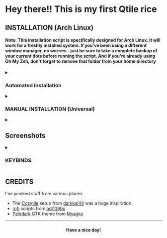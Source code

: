 
# Hey there!! This is my first Qtile rice

## INSTALLATION  (Arch Linux)

#### Note: This installation script is specifically designed for Arch Linux. It will work for a freshly installed system. If you've been using a different window manager, no worries - just be sure to take a complete backup of your current dots before running the script. And if you're already using Oh My Zsh, don't forget to remove that folder from your home directory

<details>
<summary><h3>Automated Installation</h3></summary>

- Clone the repo and cd into the cloned folder.

```sh
git clone https://github.com/05Alston/qtyle
cd qtyle
```

#### Now that you're in the cloned folder, it's time to run the script

- Make the script executable

```sh
chmod +x install.sh
```

- Run the script

```sh
./install.sh
```

#### Once the script finishes its work and launches lightdm, it's time to choose Qtile from the WM selector and dive right into the Amazing world of Qtile!

</details>

<details>
<summary><h3>MANUAL INSTALLATION (Universal)</h3></summary>

#### Note: While this guide is primarily intended for Arch Linux users, If you're running a different OS like Fedora, NixOS, or Debian. You'll still be able to follow along and get a clear idea of how to set things up. (using your OS's package manager and other tools)

#### Keep in mind that this configuration is tailored to assume that the main files, like ".config", will be located in the home folder (~/). However, if that's not the case for you, don't worry - you'll just need to make a few manual adjustments to the dotfiles.

<details>
<summary><h3>Dependencies</h3></summary>

#### To get started, let's make sure we have all the necessary prerequisites. In this case, I'm using Paru as the AUR helper, but keep in mind that your system may require a different approach.

- Installation using paru

```sh
paru -Syu base-devel qtile python-psutil pywal-git viewnior feh picom-jonaburg-fix dunst zsh starship alacritty nitch neovim brightnessctl rofi ranger cava pulseaudio alsa-utils pavucontrol pamixer mpv pulseaudio-alsa pulseaudio-bluetooth playerctl acpi btop noto-fonts noto-fonts-extra papirus-icon-theme xarchiver unzip networkmanager nm-connection-editor maim flameshot arandr blueman bluez bluez-utils i3lock-color tlp redshift nodejs-lts-hydrogen npm --noconfirm --needed
```

- Fonts required for the bar and other utils

 ➺ Any nerd font

 ➺ [JetBrains Mono](https://www.jetbrains.com/lp/mono/)

#### You could either download the zip files for these fonts and put them into ``~/.local/share/fonts/`` or ``/usr/share/fonts/``

#### You could also copy them from the ``.local/share/fonts/required`` directory. The fonts directory contains a lot of fonts that I use on my system so you'd be bloating your system if you don't require other fonts.

</details>

<details>
<summary><h3>Shell</h3></summary>

#### Next step is to install and setup the shell.

- Change the default shell to Zsh

```sh
chsh -s $(which zsh)
```

- Setting up Oh-my-zsh & plugins
  
```sh
sh -c "$(curl -fsSL https://raw.githubusercontent.com/ohmyzsh/ohmyzsh/master/tools/install.sh)" "" --unattended 
git clone https://github.com/zsh-users/zsh-autosuggestions ${ZSH_CUSTOM:-~/.oh-my-zsh/custom}/plugins/zsh-autosuggestions
git clone https://github.com/zsh-users/zsh-syntax-highlighting.git ${ZSH_CUSTOM:-~/.oh-my-zsh/custom}/plugins/zsh-syntax-highlighting
```

</details>

<details>
<summary><h3>Dotfiles</h3></summary>

#### With all the necessary prerequisites now installed, the next step is to replicate my setup by copying the dotfiles

- Clone the repo and cd into the cloned folder.

```sh
git clone https://github.com/05Alston/qtyle 
cd Cozytile
```

#### Now that you're in the cloned folder, it's time to copy those files over to your home directory.

- Copy the files using cp

```sh
cp -R ./. ~/
```

</details>

<details>
<summary><h3>Final step</h3></summary>

#### Now that you're done with copying the dotfiles, it's time to hop into Qtile. This requires installing a display manager like lightdm. Here are the steps to install lightdm:

- Install it using paru

```sh
paru -Sy lightdm
```

- Enable and start lightdm

```sh
sudo systemctl enable lightdm && sudo systemctl start lightdm
```

#### Now that you're in the login screen of lightdm, just select Qtile from wm selector, then login with your root password! viola ✨

- Enjoy!

#### Congratulations! You have successfully replicated my setup! Feel free to experiment with the configurations and enjoy!!!

</details>

</details>

<details>
<summary><h2>Screenshots</h2></summary>

| fetch|
|--|
|![default](./images/fetch.png)|
| color changer|
|--|
|![default](./images/wall.gif)|
| action center|
|--|
|![default](./images/actions-center.png)|
| app launcher|
|--|
|![default](./images/app-launcher.png)|
| calendar|
|--|
|![default](./images/calendar.png)|
| powermenu|
|--|
|![default](./images/powermenu.png)|
| print menu|
|--|
|![default](./images/print-menu.png)|
</details>

<details>
<summary><h3>KEYBINDS</h3></summary>

| Key | Bind |
|:-|:-|
||
| <kbd>Control</kbd> + <kbd>Grave(~)</kbd> | Launch terminal as scratchpad |
| <kbd>super</kbd> + <kbd>Return</kbd> | Launch terminal |
| <kbd>Control</kbd> + <kbd>q</kbd> | Kill active window |
| <kbd>super</kbd> + <kbd>Tab</kbd> | Next layout |
| <kbd>super</kbd> + <kbd>Shift</kbd> + <kbd>Tab</kbd> | Previous layout |
| <kbd>super</kbd> + <kbd>Shift</kbd> + <kbd>r</kbd> | Restart Qtile |
| <kbd>super</kbd> + <kbd>Control</kbd> + <kbd>r</kbd> | Reload config file |
| <kbd>super</kbd> + <kbd>Control</kbd> + <kbd>q</kbd> | Quit Qtile |
| <kbd>super</kbd> + <kbd>r</kbd> | Appmenu |
| <kbd>super</kbd> + <kbd>x</kbd> | Powermenu |
| <kbd>Alt</kbd> + <kbd>Tab</kbd> | Next window on current screen |
| <kbd>Alt</kbd> + <kbd>Shift</kbd> + <kbd>Tab</kbd> | Previous window on current screen |
| <kbd>super</kbd> + <kbd>Left</kbd> | Move focus to left |
| <kbd>super</kbd> + <kbd>Right</kbd> | Move focus to right |
| <kbd>super</kbd> + <kbd>Down</kbd> | Move focus to down |
| <kbd>super</kbd> + <kbd>Up</kbd> | Move focus to up |
| <kbd>super</kbd> + <kbd>Shift</kbd> + <kbd>Left</kbd> | Move window to left |
| <kbd>super</kbd> + <kbd>Shift</kbd> + <kbd>Right</kbd> | Move window to right |
| <kbd>super</kbd> + <kbd>Shift</kbd> + <kbd>Down</kbd> | Move window to down |
| <kbd>super</kbd> + <kbd>Shift</kbd> + <kbd>Up</kbd> | Move window to up |
| <kbd>super</kbd> + <kbd>Control</kbd> + <kbd>Left</kbd> | Flip layout left |
| <kbd>super</kbd> + <kbd>Control</kbd> + <kbd>Right</kbd> | Flip layout right |
| <kbd>super</kbd> + <kbd>Control</kbd> + <kbd>Down</kbd> | Flip layout down |
| <kbd>super</kbd> + <kbd>Control</kbd> + <kbd>Up</kbd> | Flip layout up |
| <kbd>super</kbd> + <kbd>Alt</kbd> + <kbd>Left</kbd> | Grow window to left |
| <kbd>super</kbd> + <kbd>Alt</kbd> + <kbd>Right</kbd> | Grow window to right |
| <kbd>super</kbd> + <kbd>Alt</kbd> + <kbd>Down</kbd> | Grow window to down |
| <kbd>super</kbd> + <kbd>Alt</kbd> + <kbd>Up</kbd> | Grow window to up |
| <kbd>super</kbd> + <kbd>m</kbd> | Toggle maximize window |
| <kbd>super</kbd> + <kbd>Shift</kbd> + <kbd>f</kbd> | Toggle fullscreen window |
| <kbd>super</kbd> + <kbd>Alt</kbd> + <kbd>f</kbd> | Toggle floating window |
| <kbd>super</kbd> + <kbd>i</kbd> | Grow window in floating mode |
| <kbd>super</kbd> + <kbd>Shift</kbd> + <kbd>i</kbd> | Shrink window in floating mode |
| <kbd>super</kbd> + <kbd>f</kbd> | Open file manager (change config for your choice of app) |
| <kbd>super</kbd> + <kbd>w</kbd> | Open web browser (change config for your choice of app) |
| <kbd>super</kbd> + <kbd>c</kbd> | Open code editor (change config for your choice of app) |
| <kbd>super</kbd> + <kbd>l</kbd> | Lockscreen |
| <kbd>super</kbd> + <kbd>v</kbd> | Open pavucontrol as scratchpad |
| <kbd>super</kbd> + <kbd>b</kbd> | Open blueman as scrathcpad |
| <kbd>Print</kbd> | Open print menu |
| <kbd>Fn</kbd> + <kbd>F5</kbd> / <kbd>super</kbd> + <kbd>p</kbd> | Monitor settings |
| <kbd>Fn</kbd> + <kbd>Raise volume</kbd> | Increase volume |
| <kbd>Fn</kbd> + <kbd>Lower volume</kbd> | Decrease volume |
| <kbd>Fn</kbd> + <kbd>Raise brightness</kbd> | Increase brightness |
| <kbd>Fn</kbd> + <kbd>Lower brightness</kbd> | Decrease brightness |
| <kbd>Fn</kbd> + <kbd>Previous</kbd> | Previous track |
| <kbd>Fn</kbd> + <kbd>Next</kbd> | Next track |
| <kbd>Fn</kbd> + <kbd>Play/Pause</kbd> | Play/Pause |
| <kbd>Fn</kbd> + <kbd>Mute</kbd> | Mute |
| <kbd>Fn</kbd> + <kbd>Stop</kbd> | Stop |
| <kbd>super</kbd> + Left Click | Set window as floating |
| <kbd>super</kbd> + <kbd>Alt</kbd> + Left Click | Set floating window size |

</details>

## CREDITS

I've yoinked stuff from various places.

- The [Cozytile](https://github.com/darkkal44/Cozytile/) setup from [darkkal44](https://github.com/darkkal44/) was a huge inspiration.
- [rofi](github.com/adi1090x/rofi) scripts from [adi1090x](github.com/adi1090x)
- [Paledark](https://github.com/Myagko/dotfiles) GTK theme from [Myagko](https://github.com/Myagko)

---

<div align="center">

#### Have a nice day!

</div>
